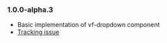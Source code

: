 ### 1.0.0-alpha.3

* Basic implementation of vf-dropdown component
* [Tracking issue](https://github.com/visual-framework/vf-core/discussions/1299)
